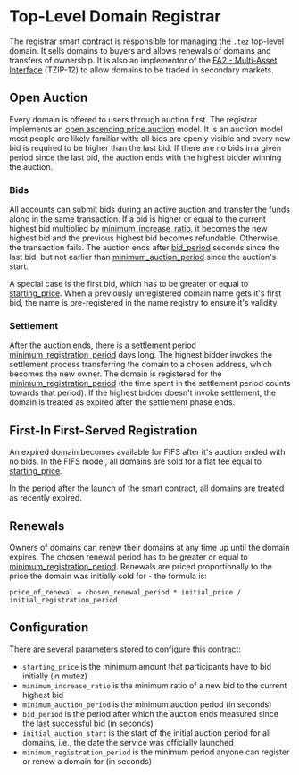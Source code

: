 # Top-Level Domain Registrar

The registrar smart contract is responsible for managing the `.tez` top-level domain. It sells domains to buyers and allows renewals of domains and transfers of ownership. It is also an implementor of the [FA2 - Multi-Asset Interface](https://gitlab.com/tzip/tzip/-/blob/master/proposals/tzip-12/tzip-12.md) \(TZIP-12\) to allow domains to be traded in secondary markets.

## Open Auction

Every domain is offered to users through auction first. The registrar implements an [open ascending price auction](https://en.wikipedia.org/wiki/English_auction) model. It is an auction model most people are likely familiar with: all bids are openly visible and every new bid is required to be higher than the last bid. If there are no bids in a given period since the last bid, the auction ends with the highest bidder winning the auction.

### Bids
All accounts can submit bids during an active auction and transfer the funds along in the same transaction. If a bid is higher or equal to the current highest bid multiplied by [minimum_increase_ratio](#configuration), it becomes the new highest bid and the previous highest bid becomes refundable. Otherwise, the transaction fails. The auction ends after [bid_period](#configuration) seconds since the last bid, but not earlier than [minimum_auction_period](#configuration) since the auction's start.

A special case is the first bid, which has to be greater or equal to [starting_price](#configuration). When a previously unregistered domain name gets it's first bid, the name is pre-registered in the name registry to ensure it's validity.

### Settlement
After the auction ends, there is a settlement period [minimum_registration_period](#configuration) days long. The highest bidder invokes the settlement process transferring the domain to a chosen address, which becomes the new owner. The domain is registered for the [minimum_registration_period](#configuration) (the time spent in the settlement period counts towards that period). If the highest bidder doesn't invoke settlement, the domain is treated as expired after the settlement phase ends.

## First-In First-Served Registration

An expired domain becomes available for FIFS after it's auction ended with no bids. In the FIFS model, all domains are sold for a flat fee equal to [starting_price](#configuration).

In the period after the launch of the smart contract, all domains are treated as recently expired.

## Renewals

Owners of domains can renew their domains at any time up until the domain expires. The chosen renewal period has to be greater or equal to [minimum_registration_period](#configuration). Renewals are priced proportionally to the price the domain was initially sold for - the formula is:
```
price_of_renewal = chosen_renewal_period * initial_price / initial_registration_period
```

## Configuration

There are several parameters stored to configure this contract:

* `starting_price` is the minimum amount that participants have to bid initially \(in mutez\)
* `minimum_increase_ratio` is the minimum ratio of a new bid to the current highest bid 
* `minimum_auction_period` is the minimum auction period \(in seconds\)
* `bid_period` is the period after which the auction ends measured since the last successful bid \(in seconds\)
* `initial_auction_start` is the start of the initial auction period for all domains, i.e., the date the service was officially launched
* `minimum_registration_period` is the minimum period anyone can register or renew a domain for \(in seconds\)
